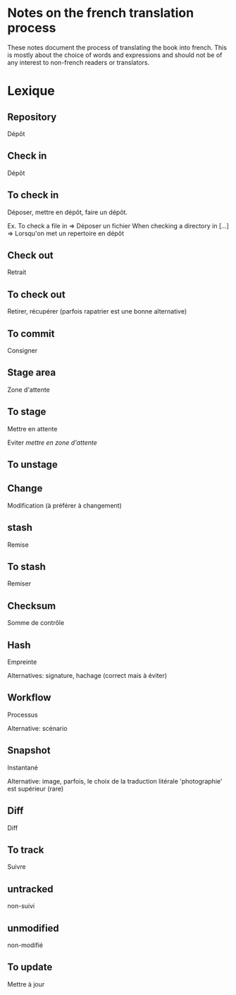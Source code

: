 Notes on the french translation process
=======================================
  
These notes document the process of translating the book into
french. This is mostly about the choice of words and expressions and
should not be of any interest to non-french readers or translators.
  
Lexique
=======
  
Repository
----------
  
  Dépôt
  
Check in
--------
  
  Dépôt
  
To check in
-----------
  
  Déposer, mettre en dépôt, faire un dépôt.
  
  Ex.
    To check a file in => Déposer un fichier
    When checking a directory in [...] => Lorsqu'on met un repertoire en dépôt
  
Check out
---------
  
  Retrait
  
To check out
------------
  
  Retirer, récupérer (parfois rapatrier est une bonne alternative)
  
To commit
---------
  
  Consigner
  
Stage area
----------
  
  Zone d'attente
  
To stage
--------
  
  Mettre en attente
  
  Eviter _mettre en zone d'attente_
  
To unstage
----------
  
  
  
Change
------
  
  Modification (à préférer à changement)
  
stash
-----
  
  Remise
  
To stash
--------
  
  Remiser
  
Checksum
--------
  
  Somme de contrôle
  
Hash
----
  
  Empreinte
  
  Alternatives: signature, hachage (correct mais à éviter)
  
Workflow
--------
  
  Processus
  
  Alternative: scénario
  
Snapshot
--------
  
  Instantané
  
  Alternative: image, parfois, le choix de la traduction litérale 'photographie' est supérieur (rare)
  
Diff
----
  
  Diff
  
To track
--------
  
  Suivre
  
untracked
---------
  
  non-suivi
  
unmodified
----------
  
  non-modifié
  
To update
---------
  
  Mettre à jour
  
